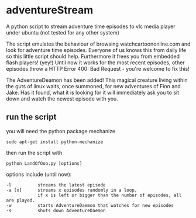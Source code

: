 adventureStream
===============

A python script to stream adventure time episodes to vlc media player under ubuntu (not tested for any other system)

The script emulates the behaviour of browsing watchcartoononline.com and look for adventure time episodes. Everyone of us knows this from daily life so this little script should help.
Furthermore it frees you from embedded flash players! (yey!)
Until now it works for the most recent episodes, other episodes throw a HTTP Error 400: Bad Request - you're welcome to fix this!

The AdventureDeamon has been added! This magical creature living within the guts of linux waits, once summoned, for new adventures of Finn and Jake. Has it found, what it is looking for it will immediately ask you to sit down and watch the newest episode with you.


run the script
--------------
you will need the python package mechanize

    sudo apt-get install python-mechanize
    
then run the script with

    python LandOfOoo.py [options]


options include (until now):

    -l          streams the latest episode
    -a [x]      streams x episodes randomly in a loop, 
                if x is left or bigger than the number of episodes, all are played.
    -w          starts AdventureDaemon that watches for new episodes
    -s          shuts down AdventureDaemon
